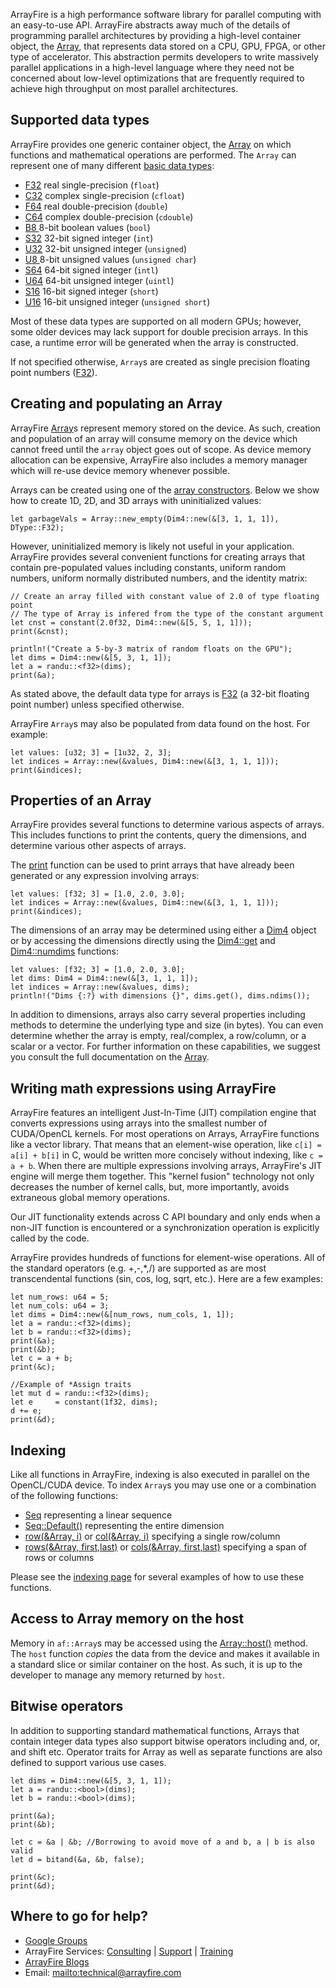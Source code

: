 ArrayFire is a high performance software library for parallel computing with
an easy-to-use API. ArrayFire abstracts away much of the details of
programming parallel architectures by providing a high-level container object,
the [Array](../struct.Array.html), that represents data stored on a CPU, GPU, FPGA,
or other type of accelerator. This abstraction permits developers to write
massively parallel applications in a high-level language where they need
not be concerned about low-level optimizations that are frequently required to
achieve high throughput on most parallel architectures.

## Supported data types

ArrayFire provides one generic container object, the [Array](../struct.Array.html)
on which functions and mathematical operations are performed. The `Array`
can represent one of many different [basic data types](../enum.DType.html):

* [F32](../enum.DType.html) real single-precision (`float`)
* [C32](../enum.DType.html) complex single-precision (`cfloat`)
* [F64](../enum.DType.html) real double-precision (`double`)
* [C64](../enum.DType.html) complex double-precision (`cdouble`)
* [B8 ](../enum.DType.html) 8-bit boolean values (`bool`)
* [S32](../enum.DType.html) 32-bit signed integer (`int`)
* [U32](../enum.DType.html) 32-bit unsigned integer (`unsigned`)
* [U8 ](../enum.DType.html) 8-bit unsigned values (`unsigned char`)
* [S64](../enum.DType.html) 64-bit signed integer (`intl`)
* [U64](../enum.DType.html) 64-bit unsigned integer (`uintl`)
* [S16](../enum.DType.html) 16-bit signed integer (`short`)
* [U16](../enum.DType.html) 16-bit unsigned integer (`unsigned short`)

Most of these data types are supported on all modern GPUs; however, some
older devices may lack support for double precision arrays. In this case,
a runtime error will be generated when the array is constructed.

If not specified otherwise, `Array`s are created as single precision floating
point numbers ([F32](../enum.DType.html)).

## Creating and populating an Array

ArrayFire [Array](../struct.Array.html)s represent memory stored on the device.
As such, creation and population of an array will consume memory on the device
which cannot freed until the `array` object goes out of scope. As device memory
allocation can be expensive, ArrayFire also includes a memory manager which
will re-use device memory whenever possible.

Arrays can be created using one of the [array constructors](../struct.Array.html#method.new_empty).
Below we show how to create 1D, 2D, and 3D arrays with uninitialized values:

```rust,noplaypen
let garbageVals = Array::new_empty(Dim4::new(&[3, 1, 1, 1]), DType::F32);
```

However, uninitialized memory is likely not useful in your application.
ArrayFire provides several convenient functions for creating arrays that contain
pre-populated values including constants, uniform random numbers, uniform
normally distributed numbers, and the identity matrix:

```rust,noplaypen
// Create an array filled with constant value of 2.0 of type floating point
// The type of Array is infered from the type of the constant argument
let cnst = constant(2.0f32, Dim4::new(&[5, 5, 1, 1]));
print(&cnst);
```
```rust,noplaypen
println!("Create a 5-by-3 matrix of random floats on the GPU");
let dims = Dim4::new(&[5, 3, 1, 1]);
let a = randu::<f32>(dims);
print(&a);
```

As stated above, the default data type for arrays is [F32](../enum.DType.html) (a
32-bit floating point number) unless specified otherwise.

ArrayFire `Array`s may also be populated from data found on the host.
For example:

```rust,noplaypen
let values: [u32; 3] = [1u32, 2, 3];
let indices = Array::new(&values, Dim4::new(&[3, 1, 1, 1]));
print(&indices);
```

<!--
ArrayFire also supports array initialization from memory already on the GPU.
For example, with CUDA one can populate an `array` directly using a call
to `cudaMemcpy`:

\snippet test/getting_started.cpp ex_getting_started_dev_ptr

Similar functionality exists for OpenCL too. If you wish to intermingle
ArrayFire with CUDA or OpenCL code, we suggest you consult the
[CUDA interoperability](\ref interop_cuda) or
[OpenCL interoperability](\ref interop_opencl) pages for detailed instructions.
-->

## Properties of an Array

ArrayFire provides several functions to determine various aspects of arrays.
This includes functions to print the contents, query the dimensions, and
determine various other aspects of arrays.

The [print](../fn.print.html) function can be used to print arrays that
have already been generated or any expression involving arrays:

```rust,noplaypen
let values: [f32; 3] = [1.0, 2.0, 3.0];
let indices = Array::new(&values, Dim4::new(&[3, 1, 1, 1]));
print(&indices);
```

The dimensions of an array may be determined using either a [Dim4](../struct.Dim4.html) object or by accessing the dimensions directly using the [Dim4::get](../struct.Dim4.html#method.get) and [Dim4::numdims](../struct.Dim4.html#method.ndims) functions:

```rust,noplaypen
let values: [f32; 3] = [1.0, 2.0, 3.0];
let dims: Dim4 = Dim4::new(&[3, 1, 1, 1]);
let indices = Array::new(&values, dims);
println!("Dims {:?} with dimensions {}", dims.get(), dims.ndims());
```

In addition to dimensions, arrays also carry several properties including
methods to determine the underlying type and size (in bytes). You can even
determine whether the array is empty, real/complex, a row/column, or a scalar
or a vector. For further information on these capabilities, we suggest you consult the
full documentation on the [Array](../struct.Array.html).

## Writing math expressions using ArrayFire

ArrayFire features an intelligent Just-In-Time (JIT) compilation engine that
converts expressions using arrays into the smallest number of CUDA/OpenCL
kernels. For most operations on Arrays, ArrayFire functions like a vector library.
That means that an element-wise operation, like `c[i] = a[i] + b[i]` in C,
would be written more concisely without indexing, like `c = a + b`.
When there are multiple expressions involving arrays, ArrayFire's JIT engine
will merge them together. This "kernel fusion" technology not only decreases
the number of kernel calls, but, more importantly, avoids extraneous global
memory operations.

Our JIT functionality extends across C API boundary and only ends
when a non-JIT function is encountered or a synchronization operation is
explicitly called by the code.

ArrayFire provides hundreds of functions for element-wise
operations. All of the standard operators (e.g. +,-,\*,/) are supported
as are most transcendental functions (sin, cos, log, sqrt, etc.).
Here are a few examples:

```rust,noplaypen
let num_rows: u64 = 5;
let num_cols: u64 = 3;
let dims = Dim4::new(&[num_rows, num_cols, 1, 1]);
let a = randu::<f32>(dims);
let b = randu::<f32>(dims);
print(&a);
print(&b);
let c = a + b;
print(&c);

//Example of *Assign traits
let mut d = randu::<f32>(dims);
let e     = constant(1f32, dims);
d += e;
print(&d);
```

<!--To see the complete list of functions please refer to the documentation on
[mathematical](\ref mathfunc_mat), [linear algebra](\ref linalg_mat),
[signal processing](\ref signal_mat), and [statistics](\ref stats_mat).
-->

## Indexing

Like all functions in ArrayFire, indexing is also executed in parallel on
the OpenCL/CUDA device. To index `Array`s you may use one or a combination of the following functions:

* [Seq](../struct.Seq.html) representing a linear sequence
* [Seq::Default()](../struct.Seq.html) representing the entire dimension
* [row(&Array, i)](../fn.row.html) or [col(&Array, i)](../fn.col.html) specifying a single row/column
* [rows(&Array, first,last)](../fn.rows.html) or [cols(&Array, first,last)](../fn.cols.html)
 specifying a span of rows or columns

Please see the [indexing page](./indexing.md) for several examples of how to
use these functions.

## Access to Array memory on the host

Memory in `af::Array`s may be accessed using the [Array::host()](../struct.Array.html#method.host) method.
The `host` function *copies* the data from the device and makes it available
in a standard slice or similar container on the host. As such, it is up to the developer to manage
any memory returned by `host`.


<!--
# Getting access to ArrayFire array memory on the host and device

Memory in `af::array`s may be accessed using the [host()](\ref af::array::host)
and [device()](\ref af::array::device) functions.
The `host` function *copies* the data from the device and makes it available
in a C-style array on the host. As such, it is up to the developer to manage
any memory returned by `host`.
The `device` function returns a pointer/reference to device memory for
interoperability with external CUDA/OpenCL kernels. As this memory belongs to
ArrayFire, the programmer should not attempt to free/deallocate the pointer.
For example, here is how we can interact with both OpenCL and CUDA:

```rust,noplaypen
```

ArrayFire also provides several helper functions for creating `af::array`s from
OpenCL `cl_mem` references and `cl::Buffer` objects. See the `include/af/opencl.h`
file for further information.

Lastly, if you want only the first value from an `af::array` you can use
get it using the [scalar()](\ref af::array::scalar) function:

```rust,noplaypen
```
-->

## Bitwise operators

In addition to supporting standard mathematical functions, Arrays
that contain integer data types also support bitwise operators including
and, or, and shift etc. Operator traits for Array as well as separate functions
are also defined to support various use cases.

```rust,noplaypen
let dims = Dim4::new(&[5, 3, 1, 1]);
let a = randu::<bool>(dims);
let b = randu::<bool>(dims);

print(&a);
print(&b);

let c = &a | &b; //Borrowing to avoid move of a and b, a | b is also valid
let d = bitand(&a, &b, false);

print(&c);
print(&d);
```

## Where to go for help?

* [Google Groups](https://groups.google.com/forum/#!forum/arrayfire-users)
* ArrayFire Services:  [Consulting](http://arrayfire.com/consulting/)  |  [Support](http://arrayfire.com/support/)   |  [Training](http://arrayfire.com/training/)
* [ArrayFire Blogs](http://arrayfire.com/blog/)
* Email: <mailto:technical@arrayfire.com>
